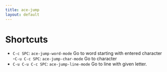 ```yaml
---
title: ace-jump
layout: default
---
```


# Shortcuts

- `C-c SPC`: `ace-jump-word-mode` Go to word starting with entered
character
-`C-u C-c SPC`: `ace-jump-char-mode` Go to character
- `C-u C-u C-c SPC`: `ace-jump-line-mode` Go to line with given letter.
